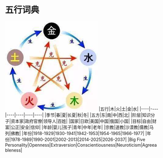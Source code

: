 # 五行词典
![五行生克](8627d1676b0ff3329f13c21d278bfd52.jpeg)
|五行|木|火|土|金|水|
|----|----|----|----|----|----|
|季节|春|夏|长夏|秋|冬|
|五方|东|南|中|西|北|
|阶层|知识分子|资本家|政府官僚|领导人|百姓|
|国家|日欧|美国|中国|俄国|小国|
|目标|自由|财富|公正|安全|信仰|
|年龄|婴儿|孩子|青年|中年|老年|
|宗教|道教|沙漠教|儒教|马列|佛教|
|年份|1918-1929|1930-1941|1942-1953|1954-1965|1966-1977|
|年份|1978-1989|1990-2001|2002-2013|2014-2025|2026-2037|
|Big Five Personality|Openness|Extraversion|Conscientiousness|Neuroticism|Agreeableness|

